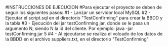 #INSTRUCCIONES DE EJECUCION 
#Para ejecutar el proyecto se deben de seguir los siguientes pasos:
#1 - Lanzar un servidor local MySQL
#2 - Ejecutar el script.sql en el directorio "TestConfirming" para crear la BBDD y la tabla
#3 - Ejecución del jar testConfirming.jar, donde se le pasa un argumento N, siendo N la id del cliente. Por ejemplo: java -jar testConfirming.jar 5
#4 - Al ejecutarse se realiza el volcado de los datos de la BBDD en el archivo suppliers.txt, en el directorio "TestConfirming"
